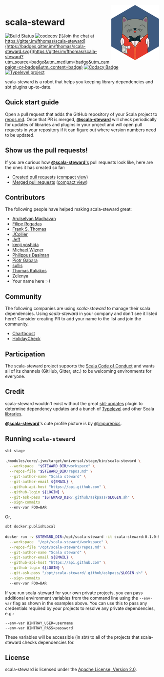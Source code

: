 <img src="https://github.com/fthomas/scala-steward/raw/master/data/images/scala-steward-logo-hex-1.png" width="156px" height="180px" align="right">

# scala-steward
[![Build Status](https://travis-ci.org/fthomas/scala-steward.svg?branch=master)](https://travis-ci.org/fthomas/scala-steward)
[![codecov](https://codecov.io/gh/fthomas/scala-steward/branch/master/graph/badge.svg)](https://codecov.io/gh/fthomas/scala-steward)
[![Join the chat at https://gitter.im/fthomas/scala-steward](https://badges.gitter.im/fthomas/scala-steward.svg)](https://gitter.im/fthomas/scala-steward?utm_source=badge&utm_medium=badge&utm_campaign=pr-badge&utm_content=badge)
[![Codacy Badge](https://api.codacy.com/project/badge/Grade/4573461025c642daa4128b659ee54fc9)](https://www.codacy.com/app/fthomas/scala-steward?utm_source=github.com&amp;utm_medium=referral&amp;utm_content=fthomas/scala-steward&amp;utm_campaign=Badge_Grade)
[![Typelevel project](https://img.shields.io/badge/typelevel-project-brightgreen.svg)](https://typelevel.org/projects/#scala-steward)

scala-steward is a robot that helps you keeping library dependencies
and sbt plugins up-to-date.

## Quick start guide

Open a pull request that adds the GitHub repository of your Scala project
to [repos.md](https://github.com/fthomas/scala-steward/edit/master/repos.md).
Once that PR is merged, [**@scala-steward**][@scala-steward] will check
periodically for updates of libraries and plugins in your project and will open
pull requests in your repository if it can figure out where version numbers need
to be updated.

## Show us the pull requests!

If you are curious how [**@scala-steward**'s][@scala-steward] pull requests
look like, here are the ones it has created so far:

* [Created pull requests](https://github.com/search?q=author%3Ascala-steward+is%3Apr)
  ([compact view](        https://github.com/pulls?q=author%3Ascala-steward+is%3Apr))
* [Merged pull requests]( https://github.com/search?q=author%3Ascala-steward+is%3Amerged+sort%3Aupdated-desc)
  ([compact view](        https://github.com/pulls?q=author%3Ascala-steward+is%3Amerged+sort%3Aupdated-desc))

## Contributors

The following people have helped making scala-steward great:

* [Arulselvan Madhavan](https://github.com/ArulselvanMadhavan)
* [Filipe Regadas](https://github.com/regadas)
* [Frank S. Thomas](https://github.com/fthomas)
* [JCollier](https://github.com/Slakah)
* [Jeff](https://github.com/custommonkey)
* [kenji yoshida](https://github.com/xuwei-k)
* [Michael Wizner](https://github.com/mwz)
* [Philippus Baalman](https://github.com/Philippus)
* [Piotr Gabara](https://github.com/bhop)
* [sullis](https://github.com/sullis)
* [Thomas Kaliakos](https://github.com/thomaska)
* [Zelenya](https://github.com/Zelenya)
* Your name here :-)


## Community

The following companies are using _scala-steward_ to manage their scala dependencies. Using _scala-steward_ in your company and don't see it listed here? Consider creating PR to add your name to the list and join the community.

* [Chartboost](https://www.chartboost.com/)
* [HolidayCheck](https://github.com/holidaycheck)

## Participation

The scala-steward project supports the [Scala Code of Conduct][CoC]
and wants all of its channels (GitHub, Gitter, etc.) to be welcoming
environments for everyone.

## Credit

scala-steward wouldn't exist without the great [sbt-updates][sbt-updates]
plugin to determine dependency updates and a bunch of [Typelevel][Typelevel]
and other Scala [libraries](https://github.com/fthomas/scala-steward/blob/master/project/Dependencies.scala).

[**@scala-steward**][@scala-steward]'s cute profile picture is by
[@impurepics](https://twitter.com/impurepics/).

## Running `scala-steward`

```bash
sbt stage

./modules/core/.jvm/target/universal/stage/bin/scala-steward \
  --workspace  "$STEWARD_DIR/workspace" \
  --repos-file "$STEWARD_DIR/repos.md" \
  --git-author-name "Scala steward" \
  --git-author-email ${EMAIL} \
  --github-api-host "https://api.github.com" \
  --github-login ${LOGIN} \
  --git-ask-pass "$STEWARD_DIR/.github/askpass/$LOGIN.sh" \
  --sign-commits
  --env-var FOO=BAR
```

Or,

```bash
sbt docker:publishLocal

docker run -v $STEWARD_DIR:/opt/scala-steward -it scala-steward:0.1.0-SNAPSHOT \
  --workspace  "/opt/scala-steward/workspace" \
  --repos-file "/opt/scala-steward/repos.md" \
  --git-author-name "Scala steward" \
  --git-author-email ${EMAIL} \
  --github-api-host "https://api.github.com" \
  --github-login ${LOGIN} \
  --git-ask-pass "/opt/scala-steward/.github/askpass/$LOGIN.sh" \
  --sign-commits
  --env-var FOO=BAR
```

If you run scala-steward for your own private projects, you can pass additional environment variables from the command line using the `--env-var` flag as shown in the examples above. You can use this to pass any credentials required by your projects to resolve any private dependencies, e.g.: 
```
--env-var BINTRAY_USER=username
--env-var BINTRAY_PASS=password
```
These variables will be accessible (in sbt) to all of the projects that scala-steward checks dependencies for.

## License

scala-steward is licensed under the
[Apache License, Version 2.0](http://www.apache.org/licenses/LICENSE-2.0).

[CoC]: https://github.com/fthomas/scala-steward/blob/master/CODE_OF_CONDUCT.md
[@scala-steward]: https://github.com/scala-steward
[sbt-updates]: https://github.com/rtimush/sbt-updates
[Typelevel]: https://typelevel.org/
